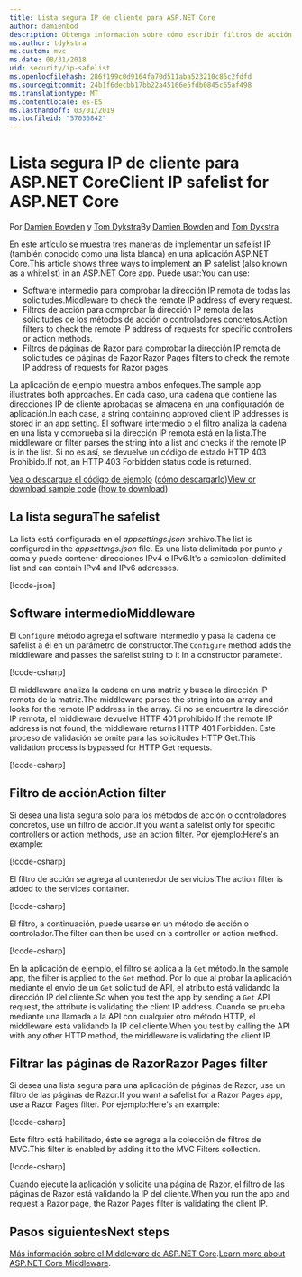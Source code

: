 ```yaml
---
title: Lista segura IP de cliente para ASP.NET Core
author: damienbod
description: Obtenga información sobre cómo escribir filtros de acción o Middleware para validar las direcciones IP remotas con una lista de direcciones IP aprobadas.
ms.author: tdykstra
ms.custom: mvc
ms.date: 08/31/2018
uid: security/ip-safelist
ms.openlocfilehash: 286f199c0d9164fa70d511aba523210c85c2fdfd
ms.sourcegitcommit: 24b1f6decbb17bb22a45166e5fdb0845c65af498
ms.translationtype: MT
ms.contentlocale: es-ES
ms.lasthandoff: 03/01/2019
ms.locfileid: "57036842"
---
```

# <a name="client-ip-safelist-for-aspnet-core"></a><span data-ttu-id="fd3ba-103">Lista segura IP de cliente para ASP.NET Core</span><span class="sxs-lookup"><span data-stu-id="fd3ba-103">Client IP safelist for ASP.NET Core</span></span>

<span data-ttu-id="fd3ba-104">Por [Damien Bowden](https://twitter.com/damien_bod) y [Tom Dykstra](https://github.com/tdykstra)</span><span class="sxs-lookup"><span data-stu-id="fd3ba-104">By [Damien Bowden](https://twitter.com/damien_bod) and [Tom Dykstra](https://github.com/tdykstra)</span></span>
 
<span data-ttu-id="fd3ba-105">En este artículo se muestra tres maneras de implementar un safelist IP (también conocido como una lista blanca) en una aplicación ASP.NET Core.</span><span class="sxs-lookup"><span data-stu-id="fd3ba-105">This article shows three ways to implement an IP safelist (also known as a whitelist) in an ASP.NET Core app.</span></span> <span data-ttu-id="fd3ba-106">Puede usar:</span><span class="sxs-lookup"><span data-stu-id="fd3ba-106">You can use:</span></span>

* <span data-ttu-id="fd3ba-107">Software intermedio para comprobar la dirección IP remota de todas las solicitudes.</span><span class="sxs-lookup"><span data-stu-id="fd3ba-107">Middleware to check the remote IP address of every request.</span></span>
* <span data-ttu-id="fd3ba-108">Filtros de acción para comprobar la dirección IP remota de las solicitudes de los métodos de acción o controladores concretos.</span><span class="sxs-lookup"><span data-stu-id="fd3ba-108">Action filters to check the remote IP address of requests for specific controllers or action methods.</span></span>
* <span data-ttu-id="fd3ba-109">Filtros de páginas de Razor para comprobar la dirección IP remota de solicitudes de páginas de Razor.</span><span class="sxs-lookup"><span data-stu-id="fd3ba-109">Razor Pages filters to check the remote IP address of requests for Razor pages.</span></span>

<span data-ttu-id="fd3ba-110">La aplicación de ejemplo muestra ambos enfoques.</span><span class="sxs-lookup"><span data-stu-id="fd3ba-110">The sample app illustrates both approaches.</span></span> <span data-ttu-id="fd3ba-111">En cada caso, una cadena que contiene las direcciones IP de cliente aprobadas se almacena en una configuración de aplicación.</span><span class="sxs-lookup"><span data-stu-id="fd3ba-111">In each case, a string containing approved client IP addresses is stored in an app setting.</span></span> <span data-ttu-id="fd3ba-112">El software intermedio o el filtro analiza la cadena en una lista y comprueba si la dirección IP remota está en la lista.</span><span class="sxs-lookup"><span data-stu-id="fd3ba-112">The middleware or filter parses the string into a list and  checks if the remote IP is in the list.</span></span> <span data-ttu-id="fd3ba-113">Si no es así, se devuelve un código de estado HTTP 403 Prohibido.</span><span class="sxs-lookup"><span data-stu-id="fd3ba-113">If not, an HTTP 403 Forbidden status code is returned.</span></span>

<span data-ttu-id="fd3ba-114">[Vea o descargue el código de ejemplo](https://github.com/aspnet/Docs/tree/master/aspnetcore/security/ip-safelist/samples/2.x/ClientIpAspNetCore) ([cómo descargarlo](xref:index#how-to-download-a-sample))</span><span class="sxs-lookup"><span data-stu-id="fd3ba-114">[View or download sample code](https://github.com/aspnet/Docs/tree/master/aspnetcore/security/ip-safelist/samples/2.x/ClientIpAspNetCore) ([how to download](xref:index#how-to-download-a-sample))</span></span>

## <a name="the-safelist"></a><span data-ttu-id="fd3ba-115">La lista segura</span><span class="sxs-lookup"><span data-stu-id="fd3ba-115">The safelist</span></span>

<span data-ttu-id="fd3ba-116">La lista está configurada en el *appsettings.json* archivo.</span><span class="sxs-lookup"><span data-stu-id="fd3ba-116">The list is configured in the *appsettings.json* file.</span></span> <span data-ttu-id="fd3ba-117">Es una lista delimitada por punto y coma y puede contener direcciones IPv4 e IPv6.</span><span class="sxs-lookup"><span data-stu-id="fd3ba-117">It's a semicolon-delimited list and can contain IPv4 and IPv6 addresses.</span></span>

[!code-json[](ip-safelist/samples/2.x/ClientIpAspNetCore/appsettings.json?highlight=2)]

## <a name="middleware"></a><span data-ttu-id="fd3ba-118">Software intermedio</span><span class="sxs-lookup"><span data-stu-id="fd3ba-118">Middleware</span></span>

<span data-ttu-id="fd3ba-119">El `Configure` método agrega el software intermedio y pasa la cadena de safelist a él en un parámetro de constructor.</span><span class="sxs-lookup"><span data-stu-id="fd3ba-119">The `Configure` method adds the middleware and passes the safelist string to it in a constructor parameter.</span></span>

[!code-csharp[](ip-safelist/samples/2.x/ClientIpAspNetCore/Startup.cs?name=snippet_Configure&highlight=7)]

<span data-ttu-id="fd3ba-120">El middleware analiza la cadena en una matriz y busca la dirección IP remota de la matriz.</span><span class="sxs-lookup"><span data-stu-id="fd3ba-120">The middleware parses the string into an array and looks for the remote IP address in the array.</span></span> <span data-ttu-id="fd3ba-121">Si no se encuentra la dirección IP remota, el middleware devuelve HTTP 401 prohibido.</span><span class="sxs-lookup"><span data-stu-id="fd3ba-121">If the remote IP address is not found, the middleware returns HTTP 401 Forbidden.</span></span> <span data-ttu-id="fd3ba-122">Este proceso de validación se omite para las solicitudes HTTP Get.</span><span class="sxs-lookup"><span data-stu-id="fd3ba-122">This validation process is bypassed for HTTP Get requests.</span></span>

[!code-csharp[](ip-safelist/samples/2.x/ClientIpAspNetCore/AdminSafeListMiddleware.cs?name=snippet_ClassOnly)]

## <a name="action-filter"></a><span data-ttu-id="fd3ba-123">Filtro de acción</span><span class="sxs-lookup"><span data-stu-id="fd3ba-123">Action filter</span></span>

<span data-ttu-id="fd3ba-124">Si desea una lista segura solo para los métodos de acción o controladores concretos, use un filtro de acción.</span><span class="sxs-lookup"><span data-stu-id="fd3ba-124">If you want a safelist only for specific controllers or action methods, use an action filter.</span></span> <span data-ttu-id="fd3ba-125">Por ejemplo:</span><span class="sxs-lookup"><span data-stu-id="fd3ba-125">Here's an example:</span></span> 

[!code-csharp[](ip-safelist/samples/2.x/ClientIpAspNetCore/Filters/ClientIdCheckFilter.cs)]

<span data-ttu-id="fd3ba-126">El filtro de acción se agrega al contenedor de servicios.</span><span class="sxs-lookup"><span data-stu-id="fd3ba-126">The action filter is added to the services container.</span></span>

[!code-csharp[](ip-safelist/samples/2.x/ClientIpAspNetCore/Startup.cs?name=snippet_ConfigureServices&highlight=3)]

<span data-ttu-id="fd3ba-127">El filtro, a continuación, puede usarse en un método de acción o controlador.</span><span class="sxs-lookup"><span data-stu-id="fd3ba-127">The filter can then be used on a controller or action method.</span></span>

[!code-csharp[](ip-safelist/samples/2.x/ClientIpAspNetCore/Controllers/ValuesController.cs?name=snippet_Filter&highlight=1)]

<span data-ttu-id="fd3ba-128">En la aplicación de ejemplo, el filtro se aplica a la `Get` método.</span><span class="sxs-lookup"><span data-stu-id="fd3ba-128">In the sample app, the filter is applied to the `Get` method.</span></span> <span data-ttu-id="fd3ba-129">Por lo que al probar la aplicación mediante el envío de un `Get` solicitud de API, el atributo está validando la dirección IP del cliente.</span><span class="sxs-lookup"><span data-stu-id="fd3ba-129">So when you test the app by sending a `Get` API request, the attribute is validating the client IP address.</span></span> <span data-ttu-id="fd3ba-130">Cuando se prueba mediante una llamada a la API con cualquier otro método HTTP, el middleware está validando la IP del cliente.</span><span class="sxs-lookup"><span data-stu-id="fd3ba-130">When you test by calling the API with any other HTTP method, the middleware is validating the client IP.</span></span>

## <a name="razor-pages-filter"></a><span data-ttu-id="fd3ba-131">Filtrar las páginas de Razor</span><span class="sxs-lookup"><span data-stu-id="fd3ba-131">Razor Pages filter</span></span> 

<span data-ttu-id="fd3ba-132">Si desea una lista segura para una aplicación de páginas de Razor, use un filtro de las páginas de Razor.</span><span class="sxs-lookup"><span data-stu-id="fd3ba-132">If you want a safelist for a Razor Pages app, use a Razor Pages filter.</span></span> <span data-ttu-id="fd3ba-133">Por ejemplo:</span><span class="sxs-lookup"><span data-stu-id="fd3ba-133">Here's an example:</span></span> 

[!code-csharp[](ip-safelist/samples/2.x/ClientIpAspNetCore/Filters/ClientIdCheckPageFilter.cs)]

<span data-ttu-id="fd3ba-134">Este filtro está habilitado, éste se agrega a la colección de filtros de MVC.</span><span class="sxs-lookup"><span data-stu-id="fd3ba-134">This filter is enabled by adding it to the MVC Filters collection.</span></span>

[!code-csharp[](ip-safelist/samples/2.x/ClientIpAspNetCore/Startup.cs?name=snippet_ConfigureServices&highlight=7-9)]

<span data-ttu-id="fd3ba-135">Cuando ejecute la aplicación y solicite una página de Razor, el filtro de las páginas de Razor está validando la IP del cliente.</span><span class="sxs-lookup"><span data-stu-id="fd3ba-135">When you run the app and request a Razor page, the Razor Pages filter is validating the client IP.</span></span>

## <a name="next-steps"></a><span data-ttu-id="fd3ba-136">Pasos siguientes</span><span class="sxs-lookup"><span data-stu-id="fd3ba-136">Next steps</span></span>

<span data-ttu-id="fd3ba-137">[Más información sobre el Middleware de ASP.NET Core](xref:fundamentals/middleware/index).</span><span class="sxs-lookup"><span data-stu-id="fd3ba-137">[Learn more about ASP.NET Core Middleware](xref:fundamentals/middleware/index).</span></span>
